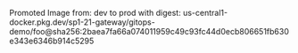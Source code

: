 Promoted Image from: dev to prod with digest: us-central1-docker.pkg.dev/sp1-21-gateway/gitops-demo/foo@sha256:2baea7fa66a074011959c49c93fc44d0ecb806651fb630e343e6346b914c5295 
